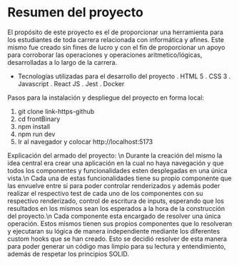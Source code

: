 # Resumen del proyecto
El propósito de este proyecto es el de proporcionar una herramienta para los estudiantes de toda carrera relacionada con informática y afines. Este mismo fue creado sin fines de lucro y con el fin de proporcionar un apoyo para corroborar las operaciones y operaciones aritmetico/lógicas, desarrolladas a lo largo de la carrera. 

- Tecnologías utilizadas para el desarrollo del proyecto
. HTML 5
. CSS 3
. Javascript
. React JS
. Jest
. Docker

Pasos para la instalación y despliegue del proyecto en forma local:
1) git clone link-https-github
2) cd frontBinary
3) npm install
4) npm run dev
5) Ir al navegador y colocar http://localhost:5173

Explicación del armado del proyecto: \n
Durante la creación del mismo la idea central era crear una aplicación en la cual no haya navegación y que todos los componentes y funcionalidades esten desplegadas en una única vista.\n
Cada una de estas funcionalidades tiene su propio componente que las envuelve entre si para poder controlar renderizados y además poder realizar el respectivo test de cada uno de los componentes con su respectivo renderizado, control de escritura de inputs, esperando que los resultados en los mismos sean los esperados a la hora de la construcción del proyecto.\n
Cada componente esta encargado de resolver una única operación. Estos mismos tienen sus propios componentes que lo resolveran y ejecutaran su lógica de manera independiente mediante los diferentes custom hooks que se han creado. Esto se decidió resolver de esta manera para poder generar un código mas limpio para su lectura y entendimiento, además de respetar los principios SOLID. 
